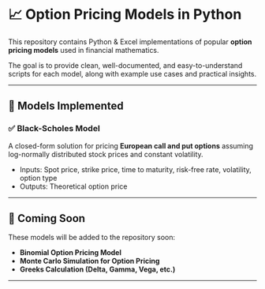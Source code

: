 # 📈 Option Pricing Models in Python

This repository contains Python & Excel implementations of popular **option pricing models** used in financial mathematics.

The goal is to provide clean, well-documented, and easy-to-understand scripts for each model, along with example use cases and practical insights.

---

## 🚀 Models Implemented

### ✅ Black-Scholes Model  
A closed-form solution for pricing **European call and put options** assuming log-normally distributed stock prices and constant volatility.

- Inputs: Spot price, strike price, time to maturity, risk-free rate, volatility, option type  
- Outputs: Theoretical option price

---

## 📅 Coming Soon

These models will be added to the repository soon:

- **Binomial Option Pricing Model**
- **Monte Carlo Simulation for Option Pricing**
- **Greeks Calculation (Delta, Gamma, Vega, etc.)**

---
